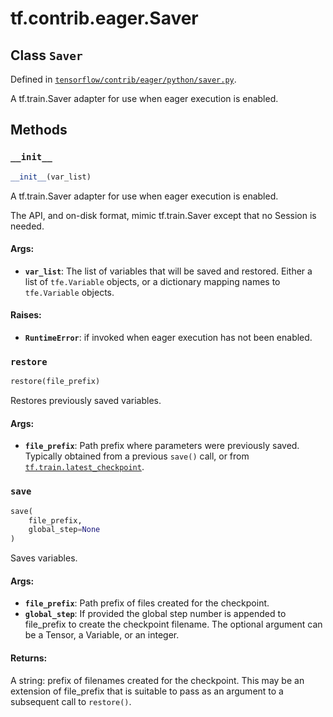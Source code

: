 <div itemscope itemtype="http://developers.google.com/ReferenceObject">
<meta itemprop="name" content="tf.contrib.eager.Saver" />
<meta itemprop="property" content="__init__"/>
<meta itemprop="property" content="restore"/>
<meta itemprop="property" content="save"/>
</div>

# tf.contrib.eager.Saver

## Class `Saver`





Defined in [`tensorflow/contrib/eager/python/saver.py`](https://www.tensorflow.org/code/tensorflow/contrib/eager/python/saver.py).

A tf.train.Saver adapter for use when eager execution is enabled.
  

## Methods

<h3 id="__init__"><code>__init__</code></h3>

``` python
__init__(var_list)
```

A  tf.train.Saver adapter for use when eager execution is enabled.

  The API, and on-disk format, mimic tf.train.Saver except that no
  Session is needed.

#### Args:

* <b>`var_list`</b>: The list of variables that will be saved and restored. Either a
    list of `tfe.Variable` objects, or a dictionary mapping names to
    `tfe.Variable` objects.


#### Raises:

* <b>`RuntimeError`</b>: if invoked when eager execution has not been enabled.

<h3 id="restore"><code>restore</code></h3>

``` python
restore(file_prefix)
```

Restores previously saved variables.

#### Args:

* <b>`file_prefix`</b>: Path prefix where parameters were previously saved.
    Typically obtained from a previous `save()` call, or from
    <a href="../../../tf/train/latest_checkpoint.md"><code>tf.train.latest_checkpoint</code></a>.

<h3 id="save"><code>save</code></h3>

``` python
save(
    file_prefix,
    global_step=None
)
```

Saves variables.

#### Args:

* <b>`file_prefix`</b>: Path prefix of files created for the checkpoint.
* <b>`global_step`</b>: If provided the global step number is appended to file_prefix
    to create the checkpoint filename. The optional argument can be a
    Tensor, a Variable, or an integer.


#### Returns:

A string: prefix of filenames created for the checkpoint. This may be
 an extension of file_prefix that is suitable to pass as an argument
 to a subsequent call to `restore()`.



